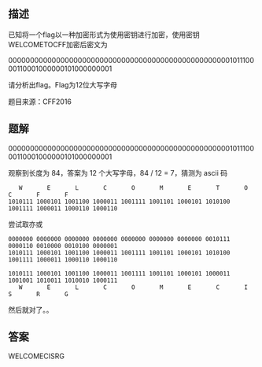 ## 描述

已知将一个flag以一种加密形式为使用密钥进行加密，使用密钥WELCOMETOCFF加密后密文为
 
000000000000000000000000000000000000000000000000000101110000110001000000101000000001 

请分析出flag。Flag为12位大写字母

题目来源：CFF2016

## 题解

000000000000000000000000000000000000000000000000000101110000110001000000101000000001

观察到长度为 84，答案为 12 个大写字母，84 / 12 = 7，猜测为 ascii 码

```
   W	   E	   L	   C	   O	   M	   E	   T	   O	   C	   F	   F
1010111 1000101 1001100 1000011 1001111 1001101 1000101 1010100 1001111 1000011 1000110 1000110
```

尝试取亦或

```
0000000 0000000 0000000 0000000 0000000 0000000 0000000 0010111 0000110 0010000 0010100 0000001
1010111 1000101 1001100 1000011 1001111 1001101 1000101 1010100 1001111 1000011 1000110 1000110

1010111 1000101 1001100 1000011 1001111 1001101 1000101 1000011 1001001 1010011 1010010 1000111
   W	   E	   L	   C	   O	   M	   E	   C	   I	   S	   R	   G
```

然后就对了。。

## 答案

WELCOMECISRG
